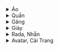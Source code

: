 <details><summary>Áo</summary>

|ID|TÊN|MÔ TẢ|
|-|-|-|
|0| Áo vải ba lỗ| Giúp giảm sát thương|
|1| Áo sợi len| Giúp giảm sát thương|
|2| Áo vải thô| Giúp giảm sát thương|
|3| Áo vải dày| Giúp giảm sát thương|
|4| Áo len Pico| Giúp giảm sát thương|
|5| Áo giáp sắt| Giúp giảm sát thương|
|33| Áo thun 3 lỗ| Giúp giảm sát thương|
|34| Áo thun dày| Giúp giảm sát thương|
|41| Áo sợi gai| Giúp giảm sát thương|
|42| Áo thun Pico| Giúp giảm sát thương|
|49| Áo thun thô| Giúp giảm sát thương|
|50| Áo giáp đồng| Giúp giảm sát thương|
|136| Áo vải Kame| Giúp giảm sát thương|
|137| Áo thun Kame| Giúp giảm sát thương|
|138| Áo võ Kame| Giúp giảm sát thương|
|139| Áo võ Goku| Giúp giảm sát thương|
|152| Áo choàng len| Giúp giảm sát thương|
|153| Áo choàng thun| Giúp giảm sát thương|
|154| Áo vải Pico| Giúp giảm sát thương|
|155| Áo da Pico| Giúp giảm sát thương|
|168| Áo giáp bạc| Giúp giảm sát thương|
|169| Áo giáp vàng| Giúp giảm sát thương|
|170| Áo lông Xayda| Giúp giảm sát thương|
|171| Áo khoác Xayda| Giúp giảm sát thương|
|230| Áo bạc Goku| Giúp giảm sát thương|
|231| Áo vàng Goku| Giúp giảm sát thương|
|232| Áo da Calic| Giúp giảm sát thương|
|233| Áo jean Calic| Giúp giảm sát thương|
|234| Áo sắt Tron| Giúp giảm sát thương|
|235| Áo đồng Tron| Giúp giảm sát thương|
|236| Áo bạc Zealot| Giúp giảm sát thương|
|237| Áo vàng Zealot| Giúp giảm sát thương|
|238| Áo lông đỏ| Giúp giảm sát thương|
|239| Áo siêu xayda| Giúp giảm sát thương|
|240| Áo Kaio| Giúp giảm sát thương|
|241| Áo lưỡng long| Giúp giảm sát thương|
|555| Áo Thần Linh| Giúp giảm sát thương|
|557| Áo Thần Namếc| Giúp giảm sát thương|
|559| Áo Thần Xayda| Giúp giảm sát thương|
|650| Áo Hủy Diệt| Giúp giảm sát thương|
|652| Áo Hủy Diệt| Giúp giảm sát thương|
|654| Áo Hủy Diệt| Giúp giảm sát thương|
|1048| Áo Thiên Sứ| Giúp giảm sát thương|
|1049| Áo Thiên Sứ| Giúp giảm sát thương|
|1050| Áo Thiên Sứ| Giúp giảm sát thương;
</details>
<details><summary>Quần</summary>

|ID|TÊN|MÔ TẢ|
|-|-|-|
|6| Quần vải đen| Giúp tăng HP|
|7| Quần sợi len| Giúp tăng HP|
|8| Quần vải thô| Giúp tăng HP|
|9| Quần vải dày| Giúp tăng HP|
|10| Quần vải thô Pico| Giúp tăng HP|
|11| Quần giáp sắt| Giúp tăng HP|
|35| Quần thun đen| Giúp tăng HP|
|36| Quần thun dày| Giúp tăng HP|
|43| Quần sợi gai| Giúp tăng HP|
|44| Quần thun Pico| Giúp tăng HP|
|51| Quần thun thô| Giúp tăng HP|
|52| Quần giáp đồng| Giúp tăng HP|
|140| Quần vải Kame| Giúp tăng HP|
|141| Quần thun Kame| Giúp tăng HP|
|142| Quần võ Kame| Giúp tăng HP|
|143| Quần võ goku| Giúp tăng HP|
|156| Quần len cứng| Giúp tăng HP|
|157| Quần thun cứng| Giúp tăng HP|
|158| Quần vải cứng Pico| Giúp tăng HP|
|159| Quần vải mềm Pico| Giúp tăng HP|
|172| Quần giáp bạc| Giúp tăng HP|
|173| Quần giáp vàng| Giúp tăng HP|
|174| Quần lông Xayda| Giúp tăng HP|
|175| Quần da Xayda| Giúp tăng HP|
|242| Quần bạc Goku| Giúp tăng HP|
|243| Quần vàng Goku| Giúp tăng HP|
|244| Quần da Calic| Giúp tăng HP|
|245| Quần jean Calic| Giúp tăng HP|
|246| Quần sắt Tron| Giúp tăng HP|
|247| Quần đồng Tron| Giúp tăng HP|
|248| Quần bạc Zealot| Giúp tăng HP|
|249| Quần vàng Zealot| Giúp tăng HP|
|250| Quần lông đỏ| Giúp tăng HP|
|251| Quần siêu Xayda| Giúp tăng HP|
|252| Quần Kaio| Giúp tăng HP|
|253| Quần lưỡng long| Giúp tăng HP|
|556| Quần Thần Linh| Giúp tăng HP|
|558| Quần Thần namếc| Giúp tăng HP|
|560| Quần Thần Xayda| Giúp tăng HP|
|651| Quần Hủy Diệt| Giúp tăng HP|
|653| Quần Hủy Diệt| Giúp tăng HP|
|655| Quần Hủy Diệt| Giúp tăng HP|
|691| Quần đi biển| Vật phẩm sự kiện|
|692| Quần đi biển| Vật phẩm sự kiện|
|693| Quần đi biển| Vật phẩm sự kiện|
|1051| Quần Thiên Sứ| Giúp tăng HP|
|1052| Quần Thiên Sứ| Giúp tăng HP|
|1053| Quần Thiên Sứ| Giúp tăng HP|
</details>

<details><summary>Găng</summary>

|ID|TÊN|MÔ TẢ|
|-|-|-|
|21| Găng vải đen| Giúp tăng sức đánh|
|22| Găng sợi len| Giúp tăng sức đánh|
|23| Găng vải thô| Giúp tăng sức đánh|
|24| Găng thun đen| Giúp tăng sức đánh|
|25| Găng len Pico| Giúp tăng sức đánh|
|26| Găng sắt| Giúp tăng sức đánh|
|37| Găng vải dày| Giúp tăng sức đánh|
|38| Găng thun dày| Giúp tăng sức đánh|
|45| Găng thun Pico| Giúp tăng sức đánh|
|46| Găng sợi gai| Giúp tăng sức đánh|
|53| Găng thun thô| Giúp tăng sức đánh|
|54| Găng đồng| Giúp tăng sức đánh|
|144| Găng vải Kame| Giúp tăng sức đánh|
|145| Găng thun Kame| Giúp tăng sức đánh|
|146| Găng võ Kame| Giúp tăng sức đánh|
|147| Găng võ goku| Giúp tăng sức đánh|
|160| Găng len cứng| Giúp tăng sức đánh|
|161| Găng thun cứng| Giúp tăng sức đánh|
|162| Găng vải Pico| Giúp tăng sức đánh|
|163| Găng da Pico| Giúp tăng sức đánh|
|176| Găng bạc| Giúp tăng sức đánh|
|177| Găng vàng| Giúp tăng sức đánh|
|178| Găng lông Xayda| Giúp tăng sức đánh|
|179| Găng da Xayda| Giúp tăng sức đánh|
|254| Găng bạc Goku| Giúp tăng sức đánh|
|255| Găng vàng Goku| Giúp tăng sức đánh|
|256| Găng da Calic| Giúp tăng sức đánh|
|257| Găng jean Calic| Giúp tăng sức đánh|
|258| Găng sắt Tron| Giúp tăng sức đánh|
|259| Găng đồng Tron| Giúp tăng sức đánh|
|260| Găng bạc Zealot| Giúp tăng sức đánh|
|261| Găng vàng Zealot| Giúp tăng sức đánh|
|262| Găng lông đỏ| Giúp tăng sức đánh|
|263| Găng siêu Xayda| Giúp tăng sức đánh|
|264| Găng Kaio| Giúp tăng sức đánh|
|265| Găng lưỡng long| Giúp tăng sức đánh|
|562| Găng Thần Linh| Giúp tăng sức đánh|
|564| Găng Thần Namếc| Giúp tăng sức đánh|
|566| Găng Thần Xayda| Giúp tăng sức đánh|
|657| Găng Hủy Diệt| Giúp tăng sức đánh|
|659| Găng Hủy Diệt| Giúp tăng sức đánh|
|661| Găng Hủy Diệt| Giúp tăng sức đánh|
|1054| Găng Thiên Sứ| Giúp tăng sức đánh|
|1055| Găng Thiên Sứ| Giúp tăng sức đánh|
|1056| Găng Thiên Sứ| Giúp tăng sức đánh|
</details>

<details><summary>Giày</summary>

|ID|TÊN|MÔ TẢ|
|-|-|-|
|27| Giầy nhựa| Giúp tăng MP|
|28| Giầy sợi len| Giúp tăng MP|
|29| Giầy vải thô| Giúp tăng MP|
|30| Giầy cao su| Giúp tăng MP|
|31| Giầy nhựa Pico| Giúp tăng MP|
|32| Giầy sắt| Giúp tăng MP|
|39| Giày nhựa đế dày| Giúp tăng MP|
|40| Giày cao su đế dày| Giúp tăng MP|
|47| Giầy sợi gai| Giúp tăng MP|
|48| Giầy cao su Pico| Giúp tăng MP|
|55| Giầy cao su thô| Giúp tăng MP|
|56| Giầy đồng| Giúp tăng MP|
|148| Giày nhựa Kame| Giúp tăng MP|
|149| Giày cao su Kame| Giúp tăng MP|
|150| Giày võ kame| Giúp tăng MP|
|151| Giày võ goku| Giúp tăng MP|
|164| Giày nhựa cứng| Giúp tăng MP|
|165| Giày cao su cứng| Giúp tăng MP|
|166| Giày da Pico| Giúp tăng MP|
|167| Giày sắt Pico| Giúp tăng MP|
|180| Giày bạc| Giúp tăng MP|
|181| Giày vàng| Giúp tăng MP|
|182| Giày lông Xayda| Giúp tăng MP|
|183| Giày da Xayda| Giúp tăng MP|
|266| Giày bạc Goku| Giúp tăng MP|
|267| Giày vàng Goku| Giúp tăng MP|
|268| Giày da Calic| Giúp tăng MP|
|269| Giày jean Calic| Giúp tăng MP|
|270| Giày sắt Tron| Giúp tăng MP|
|271| Giày đồng Tron| Giúp tăng MP|
|272| Giày bạc Zealot| Giúp tăng MP|
|273| Giày vàng Zealot| Giúp tăng MP|
|274| Giày lông đỏ| Giúp tăng MP|
|275| Giày siêu Xayda| Giúp tăng MP|
|276| Giày Kaio| Giúp tăng MP|
|277| Giày lưỡng long| Giúp tăng MP|
|563| Giầy Thần Linh| Giúp tăng MP|
|565| Giầy Thần Namếc| Giúp tăng MP|
|567| Giầy Thần Xayda| Giúp tăng MP|
|658| Giầy Hủy Diệt| Giúp tăng MP|
|660| Giầy Hủy Diệt| Giúp tăng MP|
|662| Giầy Hủy Diệt| Giúp tăng MP|
|1057| Giầy Thiên Sứ| Giúp tăng MP|
|1058| Giầy Thiên Sứ| Giúp tăng MP|
|1059| Giầy Thiên Sứ| Giúp tăng MP|
</details>

<details><summary>Rada, Nhẫn</summary>
  
|ID|TÊN|MÔ TẢ|
|-|-|-|
|12| Rada cấp 1| Giúp tăng Chí Mạng|
|57| Rada cấp 2| Giúp tăng Chí Mạng|
|58| Rada cấp 3| Giúp tăng Chí Mạng|
|59| Rada cấp 4| Giúp tăng Chí Mạng|
|184| Rada cấp 5| Giúp tăng Chí Mạng|
|185| Rada cấp 6| Giúp tăng Chí Mạng|
|186| Rada cấp 7| Giúp tăng Chí Mạng|
|187| Rada cấp 8| Giúp tăng Chí Mạng|
|278| Rada cấp 9| Giúp tăng Chí Mạng|
|279| Rada cấp 10| Giúp tăng Chí Mạng|
|280| Rada cấp 11| Giúp tăng Chí Mạng|
|281| Rada cấp 12| Giúp tăng Chí Mạng|
|561| Nhẫn Thần Linh| Giúp tăng Chí Mạng|
|656| Nhẫn Hủy Diệt| Giúp tăng Chí Mạng|
|1060| Nhẫn Thiên Sứ| Giúp tăng Chí Mạng|
|1061| Nhẫn Thiên Sứ| Giúp tăng Chí Mạng|
|1062| Nhẫn Thiên Sứ| Giúp tăng Chí Mạng
</details>
<details><summary>Avatar, Cải Trang</summary>

|ID|TÊN|MÔ TẢ|
|-|-|-|
|196| Avatar| Dùng để thay đổi khuôn mặt|
|197| Avatar| Dùng để thay đổi khuôn mặt|
|198| Avatar| Dùng để thay đổi khuôn mặt|
|199| Avatar| Dùng để thay đổi khuôn mặt|
|200| Avatar| Dùng để thay đổi khuôn mặt|
|201| Avatar| Dùng để thay đổi khuôn mặt|
|202| Avatar| Dùng để thay đổi khuôn mặt|
|203| Avatar| Dùng để thay đổi khuôn mặt|
|204| Avatar| Dùng để thay đổi khuôn mặt|
|205| Avatar| Dùng để thay đổi khuôn mặt|
|206| Avatar| Dùng để thay đổi khuôn mặt|
|207| Avatar| Dùng để thay đổi khuôn mặt|
|208| Avatar| Dùng để thay đổi khuôn mặt|
|209| Avatar| Dùng để thay đổi khuôn mặt|
|210| Avatar| Dùng để thay đổi khuôn mặt|
|227| Avatar VIP| Dùng để thay đổi khuôn mặt|
|228| Avatar VIP| Dùng để thay đổi khuôn mặt|
|229| Avatar VIP| Dùng để thay đổi khuôn mặt|
|282| Cải trang| Cải trang |
|283| Cải trang| Cải trang |
|284| Cải trang| Cải trang |
|285| Cải trang| Cải trang |
|286| Cải trang| Cải trang |
|287| Cải trang| Cải trang |
|288| Cải trang| Cải trang |
|289| Cải trang| Cải trang |
|290| Cải trang| Cải trang |
|291| Cải trang| Cải trang |
|292| Cải trang| Cải trang |
|386| Nón Noel Xám| Vật phẩm sự kiện |
|387| Nón Noel Đỏ| Vật phẩm sự kiện |
|388| Nón Noel Xanh| Vật phẩm sự kiện |
|389| Nón Noel Xám| Vật phẩm sự kiện |
|390| Nón Noel Đỏ| Vật phẩm sự kiện |
|391| Nón Noel Xanh| Vật phẩm sự kiện |
|392| Nón Noel Xám| Vật phẩm sự kiện |
|393| Nón Noel Đỏ| Vật phẩm sự kiện |
|394| Nón Noel Xanh| Vật phẩm sự kiện |
|405| Cải trang| Cải trang |
|406| Cải trang| Cải trang |
|407| Cải trang| Cải trang |
|408| Cải trang| Cải trang |
|409| Cải trang| Cải trang |
|410| Cải trang| Cải trang |
|411| Cải trang| Cải trang |
|412| Avatar| Dùng để thay đổi khuôn mặt|
|413| Avatar| Dùng để thay đổi khuôn mặt|
|414| Avatar| Dùng để thay đổi khuôn mặt|
|415| Avatar| Dùng để thay đổi khuôn mặt|
|416| Avatar| Dùng để thay đổi khuôn mặt|
|417| Avatar| Dùng để thay đổi khuôn mặt|
|418| Avatar| Dùng để thay đổi khuôn mặt|
|419| Avatar| Dùng để thay đổi khuôn mặt|
|420| Avatar| Dùng để thay đổi khuôn mặt|
|421| Cải trang| Cải trang |
|422| Cải trang| Cải trang |
|423| Cải trang| Cải trang |
|424| Cải trang| Cải trang |
|425| Cải trang| Cải trang |
|426| Cải trang| Cải trang |
|427| Cải trang| Cải trang |
|428| Cải trang| Cải trang |
|429| Cải trang| Cải trang |
|430| Cải trang| Cải trang |
|431| Cải trang| Cải trang |
|432| Cải trang| Cải trang |
|433| Cải trang| Cải trang |
|448| Cải trang| Cải trang |
|449| Cải trang| Cải trang |
|450| Cải trang| Cải trang |
|451| Cải trang| Cải trang |
|452| Cải trang| Cải trang |
|455| Cải trang| Cải trang |
|458| Cải trang| Cải trang |
|461| Cải trang| Cải trang |
|463| Cải trang Thỏ đại ca| Cải trang |
|464| Cải trang| Cải trang |
|524| Cải trang| Cải trang |
|525| Cải trang| Cải trang |
|526| Cải trang| Cải trang |
|527| Cải trang| Cải trang |
|528| Cải trang| Cải trang |
|544| Cải trang| Cải trang |
|545| Cải trang| Cải trang |
|546| Cải trang| Cải trang |
|547| Cải trang| Cải trang |
|548| Cải trang| Cải trang |
|549| Cải trang| Cải trang |
|550| Cải trang| Cải trang |
|551| Cải trang| Cải trang |
|552| Cải trang| Cải trang |
|575| Cải trang| Cải trang |
|576| Cải trang| Cải trang |
|577| Cải trang| Cải trang |
|578| Cải trang| Cải trang |
|580| Cải trang| Cải trang |
|581| Cải trang| Cải trang |
|582| Cải trang| Cải trang |
|583| Cải trang Póc| Cải trang |
|584| Cải trang| Cải trang |
|586| Cải trang| Cải trang |
|587| Cải trang| Cải trang |
|588| Cải trang| Cải trang |
|591| Cải trang Siêu Thần| Cải trang |
|592| Cải trang Yardrat| Cải Trang|
|593| Cải trang Yardrat| Cải Trang|
|594| Cải trang Yardrat| Cải Trang|
|598| Avatar| Vật phẩm sự kiện| 
|599| Avatar| Vật phẩm sự kiện| 
|600| Avatar| Vật phẩm sự kiện| 
|601| Cải trang Hợp Thể| Cải trang khi hợp thể|
|602| Cải trang Hợp Thể| Cải trang khi hợp thể|
|603| Cải trang Hợp Thể| Cải trang khi hợp thể|
|604| Cải trang VIP| Cải trang |
|605| Cải trang VIP| Cải trang |
|606| Cải trang VIP| Cải trang |
|607| Cải trang Chan Xư| Cải trang |
|608| Cải trang Lão Cận| Cải trang |
|609| Cải trang Xayda| Cải trang |
|612| Cải trang Arale| Cải trang Dr. Slum|
|613| Cải trang Gatchan| Cải trang Dr. Slum|
|614| Cải trang Obotchaman| Cải trang Dr. Slum|
|615| Cải trang| Cải trang |
|616| Cải trang| Cải trang |
|617| Cải trang| Cải trang |
|618| Cải trang Luffy| Cải trang Hải Tặc Tí Hon|
|619| Cải trang Zoro| Cải trang Hải Tặc Tí Hon|
|620| Cải trang Sanji| Cải trang Hải Tặc Tí Hon|
|621| Cải trang Brook| Cải trang Hải Tặc Tí Hon|
|622| Cải trang Chopper| Cải trang Hải Tặc Tí Hon|
|623| Cải trang Nami| Cải trang Hải Tặc Tí Hon|
|624| Cải trang Franky| Cải trang Hải Tặc Tí Hon|
|625| Cải trang Usopp| Cải trang Hải Tặc Tí Hon|
|626| Cải trang Robin| Cải trang Hải Tặc Tí Hon|
|628| Cải trang Hải Tặc| Cải trang Hải Tặc Tí Hon|
|629| Cải trang Fide vàng| Cải trang Fide Vàng|
|630| Cải trang Frost 1| Cải trang Frost|
|631| Cải trang Frost 2| Cải trang Frost|
|632| Cải trang Frost 3| Cải trang Frost|
|633| Cải trang Píc| Cải trang |
|634| Cải trang King kong| Cải trang |
|635| Cải trang Pi láp| Cải trang nhóm Pi láp|
|636| Cải trang Mai| Cải trang nhóm Pi láp|
|637| Cải trang Su| Cải trang nhóm Pi láp|
|639| Cải trang Hợp Thể| Cải trang khi hợp thể|
|640| Cải trang Hợp Thể| Cải trang khi hợp thể|
|641| Cải trang Hợp Thể| Cải trang khi hợp thể|
|642| Cải trang ma trơi| Vật phẩm sự kiện|
|643| Cải trang dơi nhí| Vật phẩm sự kiện|
|644| Cải trang bộ xương| Vật phẩm sự kiện|
|645| Cải trang bộ xương| Vật phẩm sự kiện|
|646| Cải trang bộ xương| Vật phẩm sự kiện|
|647| Cải trang Saibamen| Cải trang Saibamen|
|673| Cái nịt| Dùng để làm người chơi cay|
|675| Cải trang| Cải trang |
|676| Cải trang| Cải trang |
|677| Cải trang| Cải trang |
|678| Cải trang| Cải trang |
|679| Cải trang| Cải trang |
|680| Cải trang| Cải trang |
|681| Cải trang| Cải trang |
|682| Avatar| Dùng để thay đổi khuôn mặt|
|683| Avatar| Dùng để thay đổi khuôn mặt|
|684| Avatar| Dùng để thay đổi khuôn mặt|
|685| Avatar| Dùng để thay đổi khuôn mặt|
|686| Avatar| Dùng để thay đổi khuôn mặt|
|687| Avatar| Dùng để thay đổi khuôn mặt|
|688| Avatar| Dùng để thay đổi khuôn mặt|
|689| Avatar| Dùng để thay đổi khuôn mặt|
|690| Avatar| Dùng để thay đổi khuôn mặt|
|710| Cải trang| Cải trang |
|711| Cải trang| Cải trang |
|719| Cải trang| Cải trang |
|724| Cải trang| Cải trang |
|729| Cải trang Hatchiyack| Cải trang |
|730| Cải trang Sói JINN| Cải trang |
|731| Cải trang Sói Lavender| Cải trang |
|732| Cải trang Sói Bergamo| Cải trang |
|738| Karin Kid| Cải trang Karin Kid|
|739| Cải trang Bill Bí Ngô| Cải trang |
|742| Cải trang Caufila Dơi| Cải trang |
|754| Nón Chuột may mắn| Vật phẩm sự kiện|
|755| Nón Chuột may mắn| Vật phẩm sự kiện|
|756| Nón Chuột may mắn| Vật phẩm sự kiện|
|760| Cải trang VIP| Cải trang|
|761| Avatar đeo khẩu trang| Dùng để thay đổi khuôn mặt|
|762| Avatar đeo khẩu trang| Dùng để thay đổi khuôn mặt|
|763| Avatar đeo khẩu trang| Dùng để thay đổi khuôn mặt|
|765| Cải trang Gohan Bư| Cải trang |
|806| Cải trang Đôrêmon| Cải Trang|
|819| Cải trang Xuka| Cải  Trang.|
|824| Cải trang Noel| Cải trang |
|825| Cải trang Noel| Cải trang |
|826| Cải trang Noel| Cải trang |
|827| Cải trang Noel| Cải trang |
|843| Cải trang Trâu vàng| Vật phẩm sự kiện|
|844| Cải trang Trâu đen| Vật phẩm sự kiện|
|845| Cải trang Trâu trắng| Vật phẩm sự kiện|
|846| Nón Trâu may mắn| Vật phẩm sự kiện|
|847| Nón Trâu may mắn| Vật phẩm sự kiện|
|848| Nón Trâu may mắn| Vật phẩm sự kiện|
|853| Cải trang Trâu Nâu| Vật phẩm sự kiện|
|854| Cải trang Trâu Nâu| Vật phẩm sự kiện|
|855| Cải trang Trâu Nâu| Vật phẩm sự kiện|
|856| Cải trang Trâu Đốm| Vật phẩm sự kiện|
|857| Cải trang Trâu Đốm| Vật phẩm sự kiện|
|858| Cải trang Trâu Đốm| Vật phẩm sự kiện|
|860| Cải trang Mị Nương| Vật phẩm sự kiện|
|862| Cải trang Nobita| Cải trang|
|863| Cải trang Xekô| Cải trang |
|864| Cải trang Chaien| Cải trang |
|866| Avatar| Dùng để thay đổi khuôn mặt|
|867| Avatar| Dùng để thay đổi khuôn mặt|
|868| Avatar| Dùng để thay đổi khuôn mặt|
|872| Avatar Gohan 1| Dùng để thay đổi khuôn mặt|
|873| Avatar Gohan 2| Dùng để thay đổi khuôn mặt|
|875| Cải trang Cadic| Vật phẩm sự kiện|
|876| Cải trang Gohan| Vật phẩm sự kiện|
|877| Cải trang Pocolo| Vật phẩm sự kiện|
|878| Cải trang Cooler vàng| Vật phẩm sự kiện|
|879| Cải trang Thống Chế Kilo| Vật phẩm sự kiện|
|883| Cải trang Black Gohan Rose| Vật phẩm sự kiện|
|884| Cải trang Hit| Vật phẩm sự kiện|
|885| Cải trang Lích Tên| Vật phẩm sự kiện|
|894| Avatar| Dùng để thay đổi khuôn mặt|
|895| Avatar| Dùng để thay đổi khuôn mặt|
|896| Avatar| Dùng để thay đổi khuôn mặt|
|898| Cải trang Zamasu| Vật phẩm sự kiện|
|904| Cải trang Black Goku SSJ White| Vật phẩm sự kiện|
|905| Cải trang Siêu Thần Trái Đất| Vật phẩm sự kiện|
|906| Cải trang Mighty Mask| Vật phẩm sự kiện|
|907| Cải trang Siêu thần Namếc| Vật phẩm sự kiện|
|911| Cải trang Siêu Thần Xayda| Vật phẩm sự kiện|
|912| Cải trang Gohan áo xanh| Vật phẩm sự kiện|
|913| Cải trang Póc áo đỏ| Vật phẩm sự kiện|
|914| Cải trang Búp bê Arale| Vật phẩm sự kiện|
|922| Cải trang Goku Noel| Vật phẩm sự kiện|
|923| Cải trang Pico Noel| Vật phẩm sự kiện|
|924| Cải trang Radic Noel| Vật phẩm sự kiện|
|932| Cải trang Uub| Cải trang |
|937| Cải trang Mabư Noel| Vật phẩm sự kiện|
|938| Cải trang Goku thời trang| Vật phẩm sự kiện|
|939| Cải trang Pôcôlô thời trang| Vật phẩm sự kiện|
|940| Cải trang Ca Đíc thời trang| Vật phẩm sự kiện|
|941| Nón Hổ vàng| Dùng để thay đổi khuôn mặt|
|945| Cải trang Goku Tarzan| Vật phẩm sự kiện|
|946| Nón Hổ trắng| Dùng để thay đổi khuôn mặt|
|947| Nón Hổ xanh| Dùng để thay đổi khuôn mặt|
|948| Cải trang Hổ vàng| Vật phẩm sự kiện|
|951| Cải trang Siêu Goku Tarzan| Vật phẩm sự kiện|
|952| Cải trang Hổ trắng| Vật phẩm sự kiện|
|953| Cải trang Hổ xanh| Vật phẩm sự kiện|
|957| Cải trang Goku võ sĩ| Cải trang|
|958| Cải trang Pôcôlô võ sĩ| Cải trang|
|959| Cải trang Cađíc võ sĩ| Cải trang|
|968| Số 7 Goku| Vật phẩm sự kiện|
|969| Số 11 Gohan| Vật phẩm sự kiện|
|970| Số 6 Cađíc| Vật phẩm sự kiện|
|971| Số 2 Krilin| Vật phẩm sự kiện|
|972| Số 4 Thên Xin Hăng| Vật phẩm sự kiện|
|973| Số 10 Pôcôlô| Vật phẩm sự kiện|
|974| Số 1 Mabư| Vật phẩm sự kiện|
|975| Số 8 Biden| Vật phẩm sự kiện|
|976| Số 9 Quy lão Kamê| Vật phẩm sự kiện|
|977| Số 3 Poc| Vật phẩm sự kiện|
|978| Số 5 Pic| Vật phẩm sự kiện|
|985| Cải trang Chill| Vật phẩm sự kiện|
|986| Cải trang Chill cấp 2| Vật phẩm sự kiện|
|989| ChiChi Siêu nhân| Cải trang Siêu nhân|
|990| Gohan Siêu nhân| Cải trang Siêu nhân|
|991| Pan Siêu nhân| Cải trang Siêu nhân|
|1010| Cải trang Áo vịt cam| Vật phẩm sự kiện|
|1011| Cải trang Áo trắng hoa| Vật phẩm sự kiện|
|1012| Cải trang Nón rơm mùa hè| Vật phẩm sự kiện|
|1018| Cải trang Broly| Cải trang |
|1019| Cải trang Broly| Cải trang |
|1020| Cải trang Broly| Cải trang |
|1041| Thỏ hồng Bun ma| Vật phẩm sự kiện|
|1042| Thỏ đỏ Chi Chi| Vật phẩm sự kiện|
|1043| Thỏ đen Android 18| Vật phẩm sự kiện|
|1063| Avatar Thiên Sứ| Dùng để thay đổi khuôn mặt|
|1064| Avatar Thiên Sứ| Dùng để thay đổi khuôn mặt|
|1065| Avatar Thiên Sứ| Dùng để thay đổi khuôn mặt|
|1087| Tanjiro| Cải trang úp TNSM Phê vãi ò|
|1088| Inosuke Hashibira| Cải trang sự kiện|
|1089| Inosuke| Cải trang sự kiện|
|1090| Zenitsu| Cải trang sự kiện|
|1091| Nezuko| Cải trang sự kiện|
|1093| Cải Trang Super Caulifla| Cải Trang|
|1094| \r\nĐô Đốc Hải Tinh Vân| Trái Đất|
|1095| Đô Đốc Hải Long Tinh| Namec|
|1096| Đô Đốc Hải Vân Tinh | Xayda|
|1097| Đô Đốc Hải Tinh Vân| Cải trang|
|1098| Black Goku| Cải trang |
|1104| Mèo Kid Lân| Cải trang |
|1106| Thần Goku| Bởi Rin|
|1111| Cải trang Cumber| Cải trang |
|1112| Cải trang Super Cumber| Cải trang|
|1113| Cải trang Kamioren| Cải trang |
|1114| Cải trang Zeno| Cải trang |
|1115| Cải trang Thần Zeno 1| Cải trang |
|1116| Cải trang Thần Zeno 2| Cải trang |
|1117| Cải trang Germa 1| Cải trang |
|1118| Cải trang Germa 2| Cải trang |
|1119| Cải trang Thần Zeno 3| Cải trang |
|1120| Cải trang Goku Vô Cực| Cải trang |
|1121| Cải trang Jiren| Cải trang |
|1122| Cải trang Kiemono Trái đất| Cải trang |
|1123| Cải trang Kiemono Xayda| Cải trang |
|1124| Cải trang Kiemono Namek| Cải trang |
|1125| CT Hợp thể C3 Xayda| Cải trang |
|1126| CT Hợp thể C3 Namec| Cải trang |
|1127| CT Hợp thể C3 Trái đất| Cải trang |
|1128| CT Hợp thể VIP| Cải trang |
|1130| Cải trang Gojo| Cải trang|
|1134| Cải trang Hearts| Cải trang |
|1135| Cải trang Captain America| Cải trang |
|1136| Cải trang Spider Man| Cải trang |
|1137| Cải trang Thần Thor| Cải trang |
|1138| Cải trang Thanos| Cải trang |
|1139| Cải trang Dr.Strange| Cải trang |
|1141| Ayser Fox| Cải trang|
|1184| Khỉ Ultra| Khỉ Ultra|
|1192| Gohan SSJ5| Cải trang|
|1195| Cải trang Ryomen Sukuna| Cải trang|
|1204| Cải trang Majin Bư| Cải trang |
|1205| Cải trang Fide Black| Cải trang |
|1206| Cải trang Drabura Frost| Cải trang |
|1207| Super Zamasu White| Cải trang |
|1208| Hearts Gold| Cải trang |
|1214| Super Broly Huyền Thoại| Cải trang |
|1216| Baby Vegeta| Cải trang |
|1219| King Kong Sành điệu| Cải trang|
|1220| Pic Thợ lặn 2023| Cải trang|
|1224| Poc Bikini 2023| Cải trang|
|1235| Super Zamasu White| Cải trang |
|1236| CT HỒNG| Cải trang|
|1280| Cải Trang Black Goku| Dùng để thay đổi khuôn mặt|
|1536| Cải Trang Super Black Goku| Dùng để thay đổi khuôn mặt|
|2008| Cải trang Bill| Hóa thân |
|2009| Cải trang Whis| Hóa thân |
|2010| Cải trang Champa| Hóa thân |
|2011| Cải trang Black Goku| Cải trang |
|2012| Cải trang Super Black Goku| Cải trang |
|2016| Cải trang Myuu| Cải trang |
|2032| Cải trang| Cải trang |
</details>
